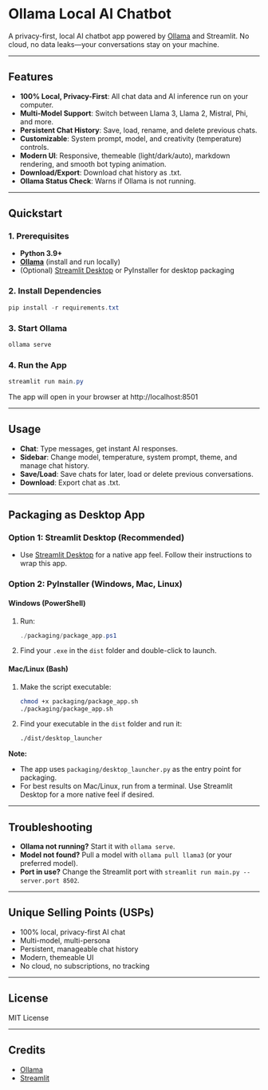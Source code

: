 
# Ollama Local AI Chatbot

A privacy-first, local AI chatbot app powered by [Ollama](https://ollama.com/) and Streamlit. No cloud, no data leaks—your conversations stay on your machine.

---

## Features
- **100% Local, Privacy-First**: All chat data and AI inference run on your computer.
- **Multi-Model Support**: Switch between Llama 3, Llama 2, Mistral, Phi, and more.
- **Persistent Chat History**: Save, load, rename, and delete previous chats.
- **Customizable**: System prompt, model, and creativity (temperature) controls.
- **Modern UI**: Responsive, themeable (light/dark/auto), markdown rendering, and smooth bot typing animation.
- **Download/Export**: Download chat history as .txt.
- **Ollama Status Check**: Warns if Ollama is not running.

---

## Quickstart

### 1. Prerequisites
- **Python 3.9+**
- **[Ollama](https://ollama.com/download)** (install and run locally)
- (Optional) [Streamlit Desktop](https://github.com/streamlit/streamlit-desktop) or PyInstaller for desktop packaging

### 2. Install Dependencies
```powershell
pip install -r requirements.txt
```

### 3. Start Ollama
```powershell
ollama serve
```

### 4. Run the App
```powershell
streamlit run main.py
```

The app will open in your browser at http://localhost:8501

---

## Usage
- **Chat**: Type messages, get instant AI responses.
- **Sidebar**: Change model, temperature, system prompt, theme, and manage chat history.
- **Save/Load**: Save chats for later, load or delete previous conversations.
- **Download**: Export chat as .txt.

---

## Packaging as Desktop App

### Option 1: Streamlit Desktop (Recommended)
- Use [Streamlit Desktop](https://github.com/streamlit/streamlit-desktop) for a native app feel. Follow their instructions to wrap this app.

### Option 2: PyInstaller (Windows, Mac, Linux)

#### Windows (PowerShell)
1. Run:
   ```powershell
   ./packaging/package_app.ps1
   ```
2. Find your `.exe` in the `dist` folder and double-click to launch.

#### Mac/Linux (Bash)
1. Make the script executable:
   ```bash
   chmod +x packaging/package_app.sh
   ./packaging/package_app.sh
   ```
2. Find your executable in the `dist` folder and run it:
   ```bash
   ./dist/desktop_launcher
   ```

**Note:**
- The app uses `packaging/desktop_launcher.py` as the entry point for packaging.
- For best results on Mac/Linux, run from a terminal. Use Streamlit Desktop for a more native feel if desired.

---

## Troubleshooting
- **Ollama not running?** Start it with `ollama serve`.
- **Model not found?** Pull a model with `ollama pull llama3` (or your preferred model).
- **Port in use?** Change the Streamlit port with `streamlit run main.py --server.port 8502`.

---

## Unique Selling Points (USPs)
- 100% local, privacy-first AI chat
- Multi-model, multi-persona
- Persistent, manageable chat history
- Modern, themeable UI
- No cloud, no subscriptions, no tracking

---

## License
MIT License

---

## Credits
- [Ollama](https://ollama.com/)
- [Streamlit](https://streamlit.io/)
